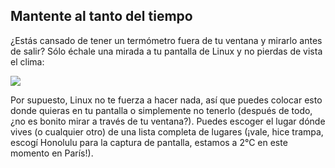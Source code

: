 <?php require("../../entete.php"); ?> <?php require("../../base.php"); ?>

<div id="corps">

<h2>Mantente al tanto del tiempo</h2>

<p>¿Estás cansado de tener un termómetro fuera de tu ventana y mirarlo antes de salir? Sólo échale una mirada a tu pantalla de Linux y no pierdas de vista el clima:</p>

<img src="Images/weather.png" />

<p>Por supuesto, Linux no te fuerza a hacer nada, así que puedes colocar esto donde quieras en tu pantalla o simplemente no tenerlo (después de todo, ¿no es bonito mirar a través de tu ventana?). Puedes escoger el lugar dónde vives (o cualquier otro) de una lista completa de lugares (¡vale, hice trampa, escogí Honolulu para la captura de pantalla, estamos a 2°C en este momento en París!).</p>

</div>
</body>
</html>
